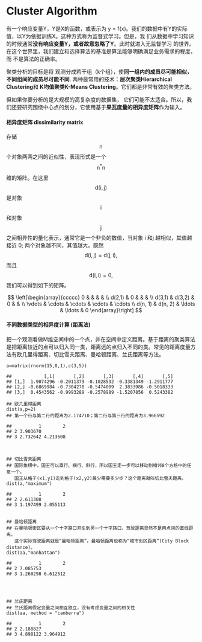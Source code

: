 # Cluster Algorithm

有一个响应变量Y，Y是X的函数，或表示为 y = f(x)。我们的数据中有Y的实际值，以Y为依据训练X。这种方式称为监督式学习。但是，我 们从数据中学习知识的时候通常**没有响应变量Y，或者故意忽略了Y**。此时就进入无监督学习 的世界。在这个世界里，我们建立和选择算法的基准是算法能够明确满足业务需求的程度，而 不是算法的正确率。

聚类分析的目标是将 观测分成若干组（k个组），使**同一组内的成员尽可能相似，不同组间的成员尽可能不同**. 两种最常用的技术：**层次聚类Hierarchical Clustering**和 **K均值聚类K-Means Clustering**。它们都是非常有效的聚类方法。

但如果你要分析的是大规模的高复杂度的数据集， 它们可能不太适合。所以，我们还要研究围绕中心点的划分，它使用基于**果瓦度量的相异度矩阵**作为输入。



#### 相异度矩阵 dissimilarity matrix

存储 $$\mathrm{n}$$个对象两两之间的近似性，表现形式是一个 $$\mathrm{n}^{*} \mathrm{n}$$ 维的矩阵。在这里 $$\mathrm{d}(\mathrm{i}, \mathrm{j})$$ 是对象 $$\mathrm{i}$$ 和对象 $$\mathrm{j}$$ 之间相异性的量化表示，通常它是一个非负的数值，当对象 i 和j 越相似，其值越接近 0; 两个对象越不同，其值越大。既然 $$\mathrm{d}(\mathrm{i}, \mathrm{j})=\mathrm{d}(\mathrm{j}, \mathrm{i}),$$ 而且 $$\mathrm{d}(\mathrm{i}, \mathrm{i})=0,$$ 我们可以得到如下的矩阵。

$$
\left[\begin{array}{ccccc}
0 & & & & \\
d(2,1) & 0 & & & \\
d(3,1) & d(3,2) & 0 & & \\
\vdots & \cdots & \cdots & \cdots & \cdots \\
d(n, 1) & d(n, 2) & \ldots & \ldots & 0
\end{array}\right]
$$

#### 不同数据类型的相异度计算 (距离法)

把一个观测看做M维空间中的一个点，并在空间中定义距离。基于距离的聚类算法是把距离较近的点可以归入同一类，距离远的点归入不同的类。常见的距离度量方法有欧几里得距离、切比雪夫距离、曼哈顿距离、兰氏距离等方法。

```
a=matrix(rnorm(15,0,1),c(3,5))

##            [,1]       [,2]       [,3]       [,4]       [,5]
## [1,]  1.9074296 -0.2011379 -0.1028532 -0.3381349 -1.2911777
## [2,] -0.6869984 -0.7304278 -0.5474009  2.3833986 -0.5018333
## [3,]  0.4543562 -0.9993289 -0.2578989 -1.5207856  0.5243382

## 欧几里得距离
dist(a,p=2)
## 第一个行与第二行的距离为2.174710；第二行与第三行的距离为3.966592

##          1        2
## 2 3.903670         
## 3 2.732642 4.213608



## 切比雪夫距离
## 国际象棋中，国王可以直行、横行、斜行，所以国王走一步可以移动到相邻8个方格中的任意一个。
   国王从格子(x1,y1)走到格子(x2,y2)最少需要多少步？这个距离就叫切比雪夫距离。
dist(a,"maximum")

##          1        2
## 2 2.611308         
## 3 1.197499 2.055113


## 曼哈顿距离
## 在曼哈顿街区要从一个十字路口开车到另一个十字路口，驾驶距离显然不是两点间的直线距离。
   这个实际驾驶距离就是“曼哈顿距离”。曼哈顿距离也称为“城市街区距离”(City Block distance)。
dist(aa,"manhattan")

##          1        2
## 2 7.085753         
## 3 1.260298 6.612512




## 兰氏距离
## 兰氏距离假定变量之间相互独立，没有考虑变量之间的相关性
dist(aa, method = "canberra")

##          1        2
## 2 2.188827         
## 3 4.898122 3.964912
```

